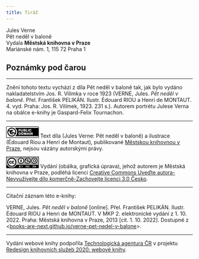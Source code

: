 ```yaml
---
title: Tiráž
---
```


Jules Verne  
Pět neděl v baloně  
Vydala **Městská knihovna v Praze**  
Mariánské nám. 1, 115 72 Praha 1  
## Poznámky pod čarou  
[^1]: Mincovna v Londýně.  
[^2]: Asi 30.000 zl. r. m.  
[^3]: Velitel menšího oddílu loďstva.  
[^4]: Ve zprávách královské zeměpisné společnosti londýnské.  
[^5]: Penny – anglický peníz v ceně asi 5 krejcarů r. m.  
[^6]: Věrověštecký oznamovatel.  
[^7]: Auld Reekie, přezdívka Edinburku.  
[^8]: Asi pět stop osm palců.  
[^9]: Hlavní nádraží.  
[^10]: Blázinec v Londýně.  
[^11]: Čti: seduič —řízky chleba s máslem proložené masem.  
[^12]: 692 kilometrů.  
[^13]: Rozumí se poledník anglický, procházející hvězdárnu greenwichskou.  
[^14]: Správně: Tabora.  
[^15]: Ministerstvo zahraničných věcí.  
[^16]: Po odjezdu doktora Fergussona vešlo ve známost, že pan z Heuglinů pro jakési neshody dal se jinou cestou, než která byla vytčena výpravě, jejíž velení svěřeno panu Munzigerovi.  
[^17]: Zoologická zahrada.  
[^18]: Jižní předměstí londýnské.  
[^19]: Anglický stříbrňák v ceně asi 3 našich korun.  
[^20]: 1661 krychlových metrů.  
[^21]: Tento rozměr není nijak neobyčejný: sestrojilť roku 1784 Montgolfier v Lyoně balon, jenž obsahoval 340.000 krychlových stop čili 20.000 krychlových metrův a unesl váhu 20 tun neb asi 20.000 kilogramů.  
[^22]: Gallon rovná se asi 41/2 litru.  
[^23]: Dělo s krátkou hlavní.  
[^24]: Třetí měsíc v někdejším novofrancouzském kalendáři, ode dne 21. listopadu do 20. prosince.  
[^25]: Čti: Džin — borovička.  
[^26]: 10° stodílových. Plyny roztahují se o 1/267 svého objemu 1° stodílovým.  
[^27]: Tak říkají negři krupobití.  
[^28]: Asi pět centimetrů. Na sto metrů výšky činí klesnutí skoro centimetr.  
[^29]: U znamená zemi v tamějším jazyku.  
[^30]: Dle nejnovějších objevů v Africe.  
[^31]: Zřídla nilská čili všeobecný přehled poříčí této řeky a jejího hlavního toku s dějinami nilských výzkumův od Th. dra. Charlesa Bekea.  
[^32]: Vysoké hory na ostrově Martinice v Západní Indii.  
[^33]: Lovec, střelec.  
[^34]: 14° stodílných.  
[^35]: Náčelník karavany.  
[^36]: Silná skotská neb irská ječná kořalka.  
[^37]: Guinea (čti giný)— bývalý angl. zlaťák v ceně asi 25 korun.  
[^38]: Ňanza znamená jezero.  
[^39]: Byzantský učenec považoval Neilos za jméno arithmetické. N značilo 50, E 5, I 10, L 30, O 70, S 200, což činí počet ročních dní.  
[^40]: Pověst vypráví, že se třese, jakmile na ni vstoupí noha musulmanova.  
[^41]: Mamutové stromy, druh amerických jedlí.  
[^42]: Asi 13 a půl litru.  
[^43]: 50 proc. stodílných.  
[^44]: 70° stodílových.  
[^45]: 45° stodílných.  
[^46]: 60° stodílných.  
[^47]: 69° stodílných.  
[^48]: Méry.  
[^49]: Úžlabí rokle.  
[^50]: 100° stodílných.  
[^51]: Od odjezdu doktorova došly z El Obeida od pana Munzingera, nového náčelníka výpravy, dopisy, z nichž na neštěstí vysvítá nade vší pochybnost smrt Vogelova.  
[^52]: Široká zátoka, do níž ústí řeka Forth.  
[^53]: Sto dvacet korun.  
[^54]: Poledník pařížský.  
[^55]: Možná, že doktor Fergusson jsa Angličan nadsazuje; nicméně dlužno uznati, že René Caillié netěší se ve Francii mezi cestovateli slávě hodné jeho obětovosti a odvahy.  
[^56]: 100° stodílných.  
[^57]: Dick a Joe značí zdrobněle Richarda a Josefa.  
V MKP 2. elektronické vydání z 1. 10. 2022.

***

Znění tohoto textu vychází z díla Pět neděl v baloně tak, jak bylo vydáno nakladatelstvím Jos. R. Vilímka v roce 1923 (VERNE, Jules. _Pět neděl v baloně_. Přel. František PELIKÁN. Ilustr. Édouard RIOU a Henri de MONTAUT. 4. vyd. Praha: Jos. R. Vilímek, 1923. 231 s.).
Autorem portrétu Julese Verna na obálce e-knihy je Gaspard-Felix Tournachon.

***

[![](./resources/image001.jpg)](http://creativecommons.org/publicdomain/mark/1.0/deed.cs)
Text díla (Jules Verne: Pět neděl v baloně) a ilustrace (Édouard Riou a Henri de Montaut), publikované [Městskou knihovnou v Praze](http://www.mlp.cz/), nejsou vázány autorskými právy.

[![](./resources/image002.jpg)](http://creativecommons.org/licenses/by-nc-sa/3.0/cz/)
Vydání (obálka, grafická úprava), jehož autorem je Městská knihovna v Praze, podléhá licenci [Creative Commons Uveďte autora-Nevyužívejte dílo komerčně-Zachovejte licenci 3.0 Česko](http://creativecommons.org/licenses/by-nc-sa/3.0/cz/).

***

Citační záznam této e-knihy:

VERNE, Jules. _Pět neděl v baloně_ \[online\]. Přel. František PELIKÁN. Ilustr. Édouard RIOU a Henri de MONTAUT. V MKP 2. elektronické vydání z 1. 10. 2022. Praha: Městská knihovna v Praze, 2013 \[cit. 1. 10. 2022]. Dostupné z <[books-are-next.github.io/verne-pet-nedel-v-balone](https://books-are-next.github.io/verne-pet-nedel-v-balone/)>.

***

Vydání webové knihy podpořila [Technologická agentura ČR](https://www.tacr.cz/) v projektu [Redesign knihovních služeb 2020: webové knihy](https://starfos.tacr.cz/cs/project/TL04000391).